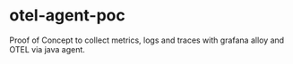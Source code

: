 # otel-agent-poc


Proof of Concept to collect metrics, logs and traces with grafana alloy and OTEL via java agent.
